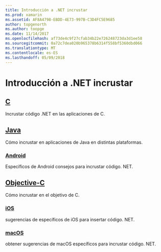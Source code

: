 ```yaml
---
title: Introducción a .NET incrustar
ms.prod: xamarin
ms.assetid: AF8A4798-EBDD-4E73-997B-C3D4FC5E9685
author: topgenorth
ms.author: toopge
ms.date: 11/14/2017
ms.openlocfilehash: af73de4c9f27cfab34b22e726248723da3d1ee58
ms.sourcegitcommit: 0a72c7dea020b965378b6314f558bf5360dbd066
ms.translationtype: MT
ms.contentlocale: es-ES
ms.lasthandoff: 05/09/2018
---
```

# <a name="getting-started-with-net-embedding"></a>Introducción a .NET incrustar

## <a name="ccmd"></a>[C](c.md)

Incrustar código .NET en las aplicaciones de C.

## <a name="javajavaindexmd"></a>[Java](java/index.md)

Cómo incrustar en aplicaciones de Java en distintas plataformas.

### <a name="androidjavaandroidmd"></a>[Android](java/android.md)

Específicos de Android consejos para incrustar código. NET.

## <a name="objective-cobjective-cindexmd"></a>[Objective-C](objective-c/index.md)

Cómo incrustar en el objetivo de C.

### <a name="iosobjective-ciosmd"></a>[iOS](objective-c/ios.md)

sugerencias de específicos de iOS para insertar código. NET.

### <a name="macosobjective-cmacosmd"></a>[macOS](objective-c/macos.md)

obtener sugerencias de macOS específicos para incrustar código. NET.
